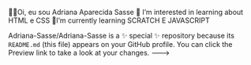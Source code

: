 👩‍🎓Oi, eu sou Adriana Aparecida Sasse
👀 I’m interested in learning about HTML e CSS 
🦋I’m currently learning SCRATCH E JAVASCRIPT

Adriana-Sasse/Adriana-Sasse is a ✨ special ✨ repository because its `README.md` (this file) appears on your GitHub profile.
You can click the Preview link to take a look at your changes.
--->
